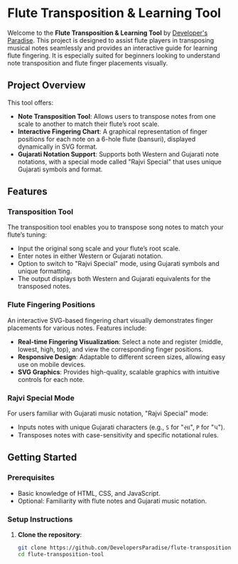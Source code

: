 # Flute Transposition & Learning Tool

Welcome to the **Flute Transposition & Learning Tool** by [Developer's Paradise](https://github.com/DevelopersParadise). This project is designed to assist flute players in transposing musical notes seamlessly and provides an interactive guide for learning flute fingering. It is especially suited for beginners looking to understand note transposition and flute finger placements visually.

## Project Overview

This tool offers:
- **Note Transposition Tool**: Allows users to transpose notes from one scale to another to match their flute’s root scale.
- **Interactive Fingering Chart**: A graphical representation of finger positions for each note on a 6-hole flute (bansuri), displayed dynamically in SVG format.
- **Gujarati Notation Support**: Supports both Western and Gujarati note notations, with a special mode called "Rajvi Special" that uses unique Gujarati symbols and format.

## Features

### Transposition Tool
The transposition tool enables you to transpose song notes to match your flute’s tuning:
- Input the original song scale and your flute’s root scale.
- Enter notes in either Western or Gujarati notation.
- Option to switch to "Rajvi Special" mode, using Gujarati symbols and unique formatting.
- The output displays both Western and Gujarati equivalents for the transposed notes.

### Flute Fingering Positions
An interactive SVG-based fingering chart visually demonstrates finger placements for various notes. Features include:
- **Real-time Fingering Visualization**: Select a note and register (middle, lowest, high, top), and view the corresponding finger positions.
- **Responsive Design**: Adaptable to different screen sizes, allowing easy use on mobile devices.
- **SVG Graphics**: Provides high-quality, scalable graphics with intuitive controls for each note.

### Rajvi Special Mode
For users familiar with Gujarati music notation, "Rajvi Special" mode:
- Inputs notes with unique Gujarati characters (e.g., `S` for "સા", `P` for "પ").
- Transposes notes with case-sensitivity and specific notational rules.

## Getting Started

### Prerequisites
- Basic knowledge of HTML, CSS, and JavaScript.
- Optional: Familiarity with flute notes and Gujarati music notation.

### Setup Instructions
1. **Clone the repository**:
   ```bash
   git clone https://github.com/DevelopersParadise/flute-transposition-tool.git
   cd flute-transposition-tool
